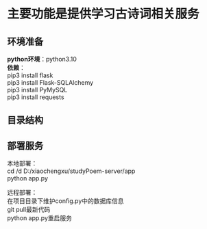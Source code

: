 # 主要功能是提供学习古诗词相关服务

## 环境准备
**python环境**：python3.10  
**依赖**：  
pip3 install flask  
pip3 install Flask-SQLAlchemy  
pip3 install PyMySQL  
pip3 install requests  

## 目录结构


## 部署服务
本地部署：  
cd /d D:/xiaochengxu/studyPoem-server/app  
python app.py  

远程部署：  
在项目目录下维护config.py中的数据库信息  
git pull最新代码  
python app.py重启服务  